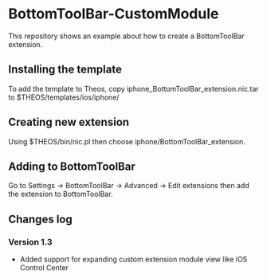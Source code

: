 # BottomToolBar-CustomModule
This repository shows an example about how to create a BottomToolBar extension.

## Installing the template
To add the template to Theos, copy iphone_BottomToolBar_extension.nic.tar to $THEOS/templates/ios/iphone/

## Creating new extension
Using $THEOS/bin/nic.pl then choose iphone/BottomToolBar_extension.

## Adding to BottomToolBar
Go to Settings -> BottomToolBar -> Advanced -> Edit extensions then add the extension to BottomToolBar.

## Changes log
### Version 1.3
* Added support for expanding custom extension module view like iOS Control Center
